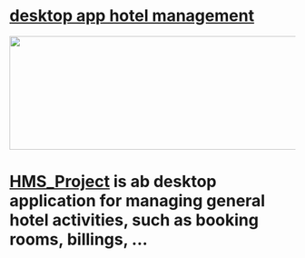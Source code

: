 # [desktop app hotel management](#)


<p align="center">
<img width="600" height="200" src="C:\Users\alice\Downloads\github_images">
</p>

# [HMS_Project](#) is ab desktop application for managing general hotel activities, such as booking rooms, billings, ...

